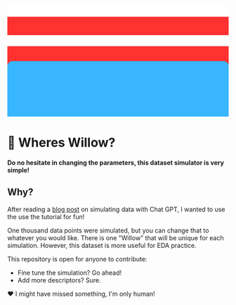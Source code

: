 ![Wheres Waldo blue jeasn and red-white striped shirt](https://github.com/aidanastridge/wheres-willow/blob/main/wheres_willow_banner.png)

# 🔎 Wheres Willow?

#### Do no hesitate in changing the parameters, this dataset simulator is very simple! 

## Why?

After reading a [blog post](https://www.linkedin.com/feed/update/urn:li:activity:7095418359671869440?utm_source=share&utm_medium=member_desktop) on simulating data with Chat GPT, I wanted to use the use the tutorial for fun!

One thousand data points were simulated, but you can change that to whatever you would like.
There is one "Willow" that will be unique for each simulation. However, this dataset is more useful for EDA practice.

This repository is open for anyone  to contribute:
- Fine tune the simulation? Go ahead!
- Add more descriptors? Sure.

 ❤️ I might have missed something, I'm only human!
